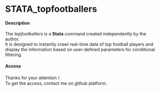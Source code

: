# STATA_topfootballers  

#### Description 
The _topfootballers_ is a  **Stata**  command created independently by the author.  
It is designed to instantly crawl real-time data of top football players and display the information based on user-defined parameters for conditional filtering.  

#### Access
Thanks for your attention！  
To get the access, contact me on github platform.


